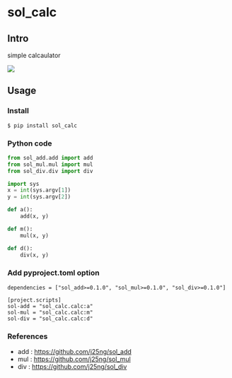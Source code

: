 # sol_calc

## Intro
simple calcaulator

<img src="./src/sol_calc/img/test_sol_calc.png">

## Usage
### Install
```
$ pip install sol_calc
```
### Python code
```python
from sol_add.add import add
from sol_mul.mul import mul
from sol_div.div import div

import sys
x = int(sys.argv[1])
y = int(sys.argv[2])

def a():
    add(x, y)

def m():
    mul(x, y)

def d():
    div(x, y)
```
### Add pyproject.toml option
```
dependencies = ["sol_add>=0.1.0", "sol_mul>=0.1.0", "sol_div>=0.1.0"]

[project.scripts]
sol-add = "sol_calc.calc:a"
sol-mul = "sol_calc.calc:m"
sol-div = "sol_calc.calc:d"
```
### References
- add : https://github.com/j25ng/sol_add
- mul : https://github.com/j25ng/sol_mul
- div : https://github.com/j25ng/sol_div
